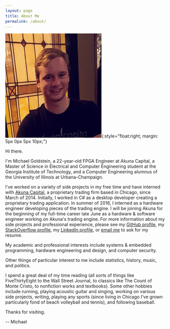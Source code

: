 ```yaml
---
layout: page
title: About Me
permalink: /about/
---
```


![Michael Goldstein](/assets/me.jpg){:style="float:right; margin: 5px 0px 5px 10px;"}

Hi there. 

I'm Michael Goldstein, a 22-year-old FPGA Engineer at Akuna Capital,
a Master of Science in Electrical and Computer Engineering student at the Georgia Institute of Technology,
and a Computer Engineering alumnus of the University of Illinois at Urbana-Champaign. 

I've worked on a variety of side projects in my free time and have interned with [Akuna Capital][1], a 
proprietary trading firm based in Chicago, since March of 2014. Initially, I worked in C# as a 
desktop developer creating a proprietary trading application. In summer of 2016, I interned as a
hardware engineer developing pieces of the trading engine. I will be joining Akuna for the beginning
of my full-time career late June as a hardware & software engineer working on Akuna's trading engine. 
For more information about my side projects and professional experience, please see
my [GitHub profile][2], my [StackOverflow profile][3], my 
[LinkedIn profile][5], or [email me][4] to ask for my resume.

My academic and professional interests include systems & embedded programming, hardware engineering and design, 
and computer security.

Other things of particular interest to me include statistics, history, music, and politics.

I spend a great deal of my time reading (all sorts of things like FiveThirtyEight to the Wall Street Journal,
to classics like The Count of Monte Cristo, to nonfiction works and textbooks).
Some other hobbies include running, playing acoustic
guitar and singing, working on various side projects, writing, playing any sports (since living in Chicago
I've grown particularly fond of beach volleyball and tennis), and following baseball.

Thanks for visiting.

-- Michael

[1]: http://www.akunacapital.com/
[2]: https://github.com/mgold95
[3]: http://stackoverflow.com/users/4252990/michael-goldstein
[4]: mailto:michael@mgold.io
[5]: https://www.linkedin.com/in/mgold95

